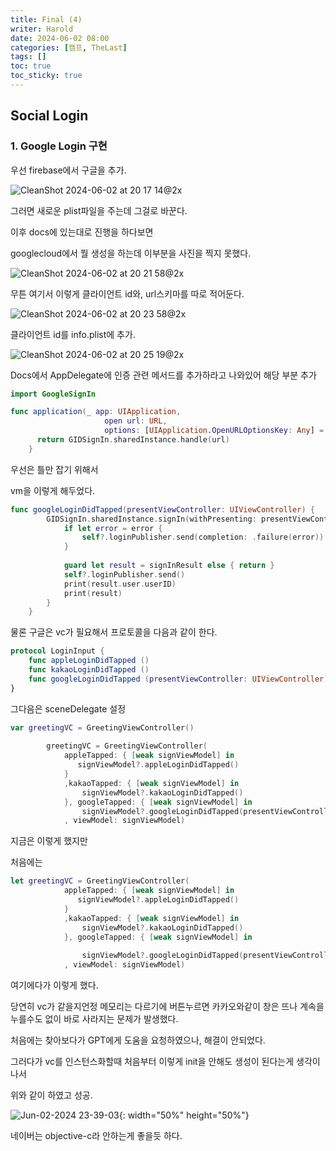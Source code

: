 ```yaml
---
title: Final (4)
writer: Harold
date: 2024-06-02 08:00
categories: [캠프, TheLast]
tags: []
toc: true
toc_sticky: true
---
```


## Social Login

### 1. Google Login 구현

우선 firebase에서 구글을 추가.

![CleanShot 2024-06-02 at 20 17 14@2x](https://github.com/Haroldfromk/haroldfromk.github.io/assets/97341336/8e96af6d-675b-48e4-94e1-a9f9b8822728)

그러면 새로운 plist파일을 주는데 그걸로 바꾼다.

이후 docs에 있는대로 진행을 하다보면

googlecloud에서 뭘 생성을 하는데 이부분을 사진을 찍지 못했다.

![CleanShot 2024-06-02 at 20 21 58@2x](https://github.com/Haroldfromk/haroldfromk.github.io/assets/97341336/74500cf2-def6-4103-98dd-3b04be5add14)

무튼 여기서 이렇게 클라이언트 id와, url스키마를 따로 적어둔다.

![CleanShot 2024-06-02 at 20 23 58@2x](https://github.com/Haroldfromk/haroldfromk.github.io/assets/97341336/272955bd-1a7f-48e8-990e-e89b0c17ce51)

클라이언트 id를 info.plist에 추가.

![CleanShot 2024-06-02 at 20 25 19@2x](https://github.com/Haroldfromk/haroldfromk.github.io/assets/97341336/ceee27d2-1537-4524-8250-195627023538)

Docs에서 AppDelegate에 인증 관련 메서드를 추가하라고 나와있어 해당 부분 추가

```swift
import GoogleSignIn

func application(_ app: UIApplication,
                     open url: URL,
                     options: [UIApplication.OpenURLOptionsKey: Any] = [:]) -> Bool {
      return GIDSignIn.sharedInstance.handle(url)
    }
```

우선은 틀만 잡기 위해서

vm을 이렇게 해두었다.

```swift
func googleLoginDidTapped(presentViewController: UIViewController) {
        GIDSignIn.sharedInstance.signIn(withPresenting: presentViewController) { [weak self] signInResult, error in
            if let error = error {
                self?.loginPublisher.send(completion: .failure(error))
            }
            
            guard let result = signInResult else { return }
            self?.loginPublisher.send()
            print(result.user.userID)
            print(result)
        }
    }
```

물론 구글은 vc가 필요해서 프로토콜을 다음과 같이 한다.

```swift
protocol LoginInput {
    func appleLoginDidTapped ()
    func kakaoLoginDidTapped ()
    func googleLoginDidTapped (presentViewController: UIViewController) // added
}
```

그다음은 sceneDelegate 설정

```swift
var greetingVC = GreetingViewController()
        
        greetingVC = GreetingViewController(
            appleTapped: { [weak signViewModel] in
               signViewModel?.appleLoginDidTapped()
            }
            ,kakaoTapped: { [weak signViewModel] in
                signViewModel?.kakaoLoginDidTapped()
            }, googleTapped: { [weak signViewModel] in
                signViewModel?.googleLoginDidTapped(presentViewController: greetingVC)}
            , viewModel: signViewModel)
```

지금은 이렇게 했지만

처음에는

```swift
let greetingVC = GreetingViewController(
            appleTapped: { [weak signViewModel] in
               signViewModel?.appleLoginDidTapped()
            }
            ,kakaoTapped: { [weak signViewModel] in
                signViewModel?.kakaoLoginDidTapped()
            }, googleTapped: { [weak signViewModel] in
                
                signViewModel?.googleLoginDidTapped(presentViewController: GreetingViewController())}
            , viewModel: signViewModel)
```

여기에다가 이렇게 했다.

당연히 vc가 같을지언정 메모리는 다르기에 버튼누르면 카카오와같이 창은 뜨나 계속을 누를수도 없이 바로 사라지는 문제가 발생했다.

처음에는 찾아보다가 GPT에게 도움을 요청하였으나, 해결이 안되었다.

그러다가 vc를 인스턴스화할때 처음부터 이렇게 init을 안해도 생성이 된다는게 생각이나서

위와 같이 하였고 성공.

![Jun-02-2024 23-39-03](https://github.com/Haroldfromk/haroldfromk.github.io/assets/97341336/c1db450d-6e2c-4127-8a9a-b605fe0f0d9e){: width="50%" height="50%"} 

네이버는 objective-c라 안하는게 좋을듯 하다.

